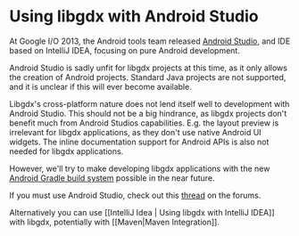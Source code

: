 # Using libgdx with Android Studio #
At Google I/O 2013, the Android tools team released [Android Studio](http://developer.android.com/sdk/installing/studio.html), and IDE based on IntelliJ IDEA, focusing on pure Android development.

Android Studio is sadly unfit for libgdx projects at this time, as it only allows the creation of Android projects. Standard Java projects are not supported, and it is unclear if this will ever become available.

Libgdx's cross-platform nature does not lend itself well to development with Android Studio. This should not  be a big hindrance, as libgdx projects don't benefit much from Android Studios capabilities. E.g. the layout preview is irrelevant for libgdx applications, as they don't use native Android UI widgets. The inline documentation support for Android APIs is also not needed for libgdx applications.

However, we'll try to make developing libgdx applications with the new [Android Gradle build system](http://tools.android.com/tech-docs/new-build-system/user-guide) possible in the near future.

If you must use Android Studio, check out this [thread](http://www.badlogicgames.com/forum/viewtopic.php?f=11&t=9097) on the forums.

Alternatively you can use [[IntelliJ Idea | Using libgdx with IntelliJ IDEA]] with libgdx, potentially with [[Maven|Maven Integration]].
